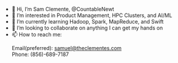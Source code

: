 - 👋 Hi, I’m Sam Clemente, @CountableNewt
- 👀 I’m interested in Product Management, HPC Clusters, and AI/ML
- 🌱 I’m currently learning Hadoop, Spark, MapReduce, and Swift
- 💞 I’m looking to collaborate on anything I can get my hands on
- 📫 How to reach me:<p>Email(preferred): samuel@theclementes.com<br>Phone: (856)-689-7187</p>

<!---
CountableNewt/CountableNewt is a ✨ special ✨ repository because its `README.md` (this file) appears on your GitHub profile.
You can click the Preview link to take a look at your changes.
--->
